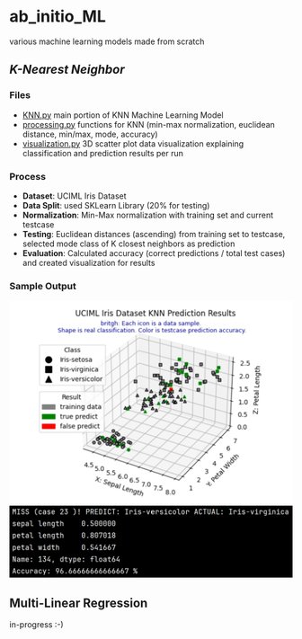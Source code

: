 # ab_initio_ML
various machine learning models made from scratch

## *K-Nearest Neighbor*
### Files
+ [KNN.py](https://github.com/britgh/ab_initio_ML/blob/main/K-Nearest_Neighbors/KNN.py)
   main portion of KNN Machine Learning Model
+ [processing.py](https://github.com/britgh/ab_initio_ML/blob/main/K-Nearest_Neighbors/processing.py)
   functions for KNN (min-max normalization, euclidean distance, min/max, mode, accuracy)
+ [visualization.py](https://github.com/britgh/ab_initio_ML/blob/main/K-Nearest_Neighbors/visualization.py)
   3D scatter plot data visualization explaining classification and prediction results per run

### Process
+ **Dataset**: UCIML Iris Dataset
+ **Data Split**: used SKLearn Library (20% for testing)
+ **Normalization**: Min-Max normalization with training set and current testcase
+  **Testing**: Euclidean distances (ascending) from training set to testcase, selected mode class of K closest neighbors as prediction
+  **Evaluation**: Calculated accuracy (correct predictions / total test cases) and created visualization for results

### Sample Output
![image](https://github.com/britgh/ab_initio_ML/blob/main/K-Nearest_Neighbors/sample_visual.png)
![image](https://github.com/britgh/ab_initio_ML/blob/main/K-Nearest_Neighbors/sample_output.png)

## Multi-Linear Regression
in-progress :-)
